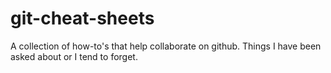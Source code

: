 # git-cheat-sheets

A collection of how-to's that help collaborate on github. Things I have been asked about or I tend to forget.
